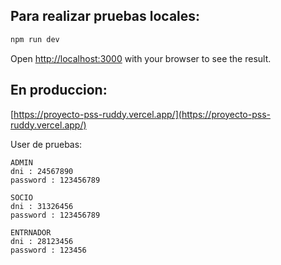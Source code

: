 ## Para realizar pruebas locales:
```bash
npm run dev
```
Open [http://localhost:3000](http://localhost:3000) with your browser to see the result.

## En produccion:
[https://proyecto-pss-ruddy.vercel.app/](https://proyecto-pss-ruddy.vercel.app/) 

User de pruebas:
```
ADMIN
dni : 24567890
password : 123456789

SOCIO
dni : 31326456
password : 123456789

ENTRNADOR
dni : 28123456
password : 123456
```
